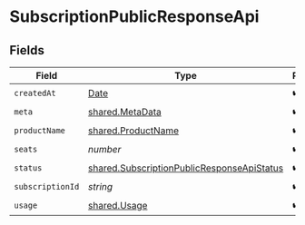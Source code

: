 # SubscriptionPublicResponseApi


## Fields

| Field                                                                                                    | Type                                                                                                     | Required                                                                                                 | Description                                                                                              |
| -------------------------------------------------------------------------------------------------------- | -------------------------------------------------------------------------------------------------------- | -------------------------------------------------------------------------------------------------------- | -------------------------------------------------------------------------------------------------------- |
| `createdAt`                                                                                              | [Date](https://developer.mozilla.org/en-US/docs/Web/JavaScript/Reference/Global_Objects/Date)            | :heavy_check_mark:                                                                                       | N/A                                                                                                      |
| `meta`                                                                                                   | [shared.MetaData](../../models/shared/metadata.md)                                                       | :heavy_check_mark:                                                                                       | N/A                                                                                                      |
| `productName`                                                                                            | [shared.ProductName](../../models/shared/productname.md)                                                 | :heavy_check_mark:                                                                                       | N/A                                                                                                      |
| `seats`                                                                                                  | *number*                                                                                                 | :heavy_check_mark:                                                                                       | N/A                                                                                                      |
| `status`                                                                                                 | [shared.SubscriptionPublicResponseApiStatus](../../models/shared/subscriptionpublicresponseapistatus.md) | :heavy_check_mark:                                                                                       | N/A                                                                                                      |
| `subscriptionId`                                                                                         | *string*                                                                                                 | :heavy_check_mark:                                                                                       | N/A                                                                                                      |
| `usage`                                                                                                  | [shared.Usage](../../models/shared/usage.md)                                                             | :heavy_check_mark:                                                                                       | N/A                                                                                                      |
